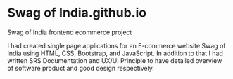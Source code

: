 # Swag of India.github.io
 Swag of India frontend ecommerce project
 
 I had created single page applications for an E-commerce website Swag of India using HTML, CSS, Bootstrap, and JavaScript. In addition to that I had written SRS Documentation and UX/UI Principle to have detailed overview of software product and good design respectively.
